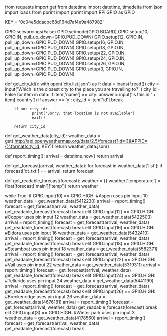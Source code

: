 from requests import get
from datetime import datetime, timedelta
from json import loads
from pprint import pprint
import RPi.GPIO as GPIO

KEY = '0c04e5ddacbc68d164d7af4e9a487982'

GPIO.setwarnings(False)
GPIO.setmode(GPIO.BOARD)
GPIO.setup(10, GPIO.IN, pull_up_down=GPIO.PUD_DOWN)
GPIO.setup(12, GPIO.IN, pull_up_down=GPIO.PUD_DOWN)
GPIO.setup(16, GPIO.IN, pull_up_down=GPIO.PUD_DOWN)
GPIO.setup(18, GPIO.IN, pull_up_down=GPIO.PUD_DOWN)
GPIO.setup(22, GPIO.IN, pull_up_down=GPIO.PUD_DOWN)
GPIO.setup(24, GPIO.IN, pull_up_down=GPIO.PUD_DOWN)
GPIO.setup(26, GPIO.IN, pull_up_down=GPIO.PUD_DOWN)
GPIO.setup(3, GPIO.IN, pull_up_down=GPIO.PUD_DOWN)

def get_city_id():
        with open('city.list.json') as f:
            data = loads(f.read())
        city = input('Which is the closest city to the place you are travelling to?' )
        city_id = False
        for item in data:
            if item['name'] == city:
                answer = input('Is this in ' + item['country'])
                if answer == 'y':
                        city_id = item['id']
                        break

        if not city_id:
                print('Sorry, that location is not available')
                exit()
                
        return city_id

def get_weather_data(city_id):
        weather_data = get('http://api.openweathermap.org/data/2.5/forecast?id={}&APPID={}'.format(city_id, KEY))
        return weather_data.json()

def report_timing():
    arrival = datetime.now()
    return arrival

def get_forecast(arrival, weather_data):
    for forecast in weather_data['list']:
        if forecast['dt_txt'] == arrival:
            return forecast

def get_readable_forecast(forecast):
    weather = {}
    weather['temperature'] = float(forecast['main']['temp'])
    return weather

while True:
    if GPIO.input(10) == GPIO.HIGH: #Aspen uses pin input 10
        weather_data = get_weather_data(5412230)
        arrival = report_timing()
        forecast = get_forecast(arrival, weather_data)
        get_readable_forecast(forecast)
        break
    elif GPIO.input(12) == GPIO.HIGH: #Copper uses pin input 12
        weather_data = get_weather_data(5422503)
        arrival = report_timing()
        forecast = get_forecast(arrival, weather_data)
        get_readable_forecast(forecast)
        break
    elif GPIO.input(16) == GPIO.HIGH: #Eldora uses pin input 16
        weather_data = get_weather_data(5432410)
        arrival = report_timing()
        forecast = get_forecast(arrival, weather_data)
        get_readable_forecast(forecast)
        break
    elif GPIO.input(18) == GPIO.HIGH: #Steamboat uses pin input 18
        weather_data = get_weather_data(5582371)
        arrival = report_timing()
        forecast = get_forecast(arrival, weather_data)
        get_readable_forecast(forecast)
        break
    elif GPIO.input(22) == GPIO.HIGH: #Vail uses pin input 22
        weather_data = get_weather_data(5319311)
        arrival = report_timing()
        forecast = get_forecast(arrival, weather_data)
        get_readable_forecast(forecast)
        break
    elif GPIO.input(24) == GPIO.HIGH: #Telluride  uses pin input 24
        weather_data = get_weather_data(5441199)
        arrival = report_timing()
        forecast = get_forecast(arrival, weather_data)
        get_readable_forecast(forecast)
        break
    elif GPIO.input(26) == GPIO.HIGH: #Breckenridge uses pin input 26
        weather_data = get_weather_data(4676181)
        arrival = report_timing()
        forecast = get_forecast(arrival, weather_data)
        get_readable_forecast(forecast)
        break
    elif GPIO.input(3) == GPIO.HIGH: #Winter park uses pin input 3
        weather_data = get_weather_data(4178560)
        arrival = report_timing()
        forecast = get_forecast(arrival, weather_data)
        get_readable_forecast(forecast)
        break
        
        

